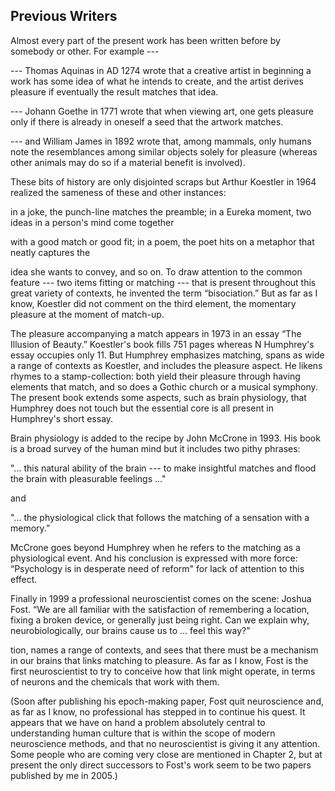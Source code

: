 ## Previous Writers 

Almost every part of the present work has been written before by somebody or other. For example --- 

--- Thomas Aquinas in AD 1274 wrote that a creative artist in beginning a work has some idea of what he intends to create, and the artist derives pleasure if eventually the result matches that idea. 

--- Johann Goethe in 1771 wrote that when viewing art, one gets pleasure only if there is already in oneself a seed that the artwork matches. 

--- and William James in 1892 wrote that, among mammals, only humans note the resemblances among similar objects solely for pleasure (whereas other animals may do so if a material benefit is involved). 

These bits of history are only disjointed scraps but Arthur Koestler in 1964 realized the sameness of these and other instances: 

in a joke, the punch-line matches the preamble; in a Eureka moment, two ideas in a person's mind come together 

with a good match or good fit; in a poem, the poet hits on a metaphor that neatly captures the 

idea she wants to convey, and so on. To draw attention to the common feature --- two items fitting or matching --- that is present throughout this great variety of contexts, he invented the term “bisociation.” But as far as I know, Koestler did not comment on the third element, the momentary pleasure at the moment of match-up. 

The pleasure accompanying a match appears in 1973 in an essay “The Illusion of Beauty.” Koestler's book fills 751 pages whereas N Humphrey's essay occupies only 11. But Humphrey emphasizes matching, spans as wide a range of contexts as Koestler, and includes the pleasure aspect. He likens rhymes to a stamp-collection: both yield their pleasure through having elements that match, and so does a Gothic church or a musical symphony. The present book extends some aspects, such as brain physiology, that Humphrey does not touch but the essential core is all present in Humphrey's short essay. 

Brain physiology is added to the recipe by John McCrone in 1993. His book is a broad survey of the human mind but it includes two pithy phrases: 

"... this natural ability of the brain --- to make insightful matches and flood the brain with pleasurable feelings ..." 

and 

"... the physiological click that follows the matching of a sensation with a memory.” 

McCrone goes beyond Humphrey when he refers to the matching as a physiological event. And his conclusion is expressed with more force: “Psychology is in desperate need of reform" for lack of attention to this effect. 

Finally in 1999 a professional neuroscientist comes on the scene: Joshua Fost. “We are all familiar with the satisfaction of remembering a location, fixing a broken device, or generally just being right. Can we explain why, neurobiologically, our brains cause us to ... feel this way?" 

tion, names a range of contexts, and sees that there must be a mechanism in our brains that links matching to pleasure. As far as I know, Fost is the first neuroscientist to try to conceive how that link might operate, in terms of neurons and the chemicals that work with them. 

(Soon after publishing his epoch-making paper, Fost quit neuroscience and, as far as I know, no professional has stepped in to continue his quest. It appears that we have on hand a problem absolutely central to understanding human culture that is within the scope of modern neuroscience methods, and that no neuroscientist is giving it any attention. Some people who are coming very close are mentioned in Chapter 2, but at present the only direct successors to Fost's work seem to be two papers published by me in 2005.) 

